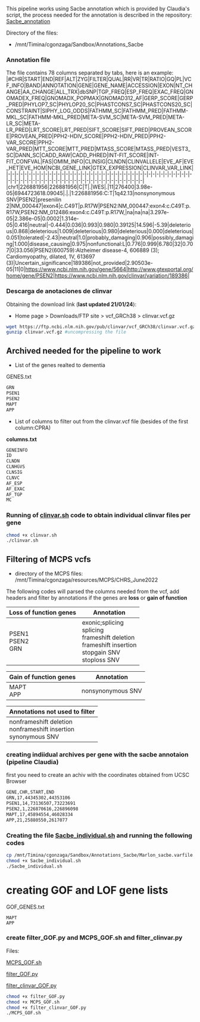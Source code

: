 This pipeline works using Sacbe annotation which is provided by Claudia's script, the process needed for the annotation is described in the repository:
[Sacbe_annotation](https://github.com/aldairarchez/CGJ_Lab/tree/main/Sacbe_annotation)

Directory of the files:
+ /mnt/Timina/cgonzaga/Sandbox/Annotations_Sacbe

### Annotation file 
The file contains 78 columns separated by tabs, here is an example:
|#CHR|START|END|REF|ALT|ZYG|FILTER|QUAL|RR|VR|TR|RATIO|GQ|PL|VCF_INFO|BAND|ANNOTATION|GENE|GENE_NAME|ACCESSION|EXON|NT_CHANGE|AA_CHANGE|ALL_TRX|dbSNP|TGP_FREQ|ESP_FREQ|EXAC_FREQ|GNOMADEX_FREQ|GNOMADX_POPMAX|GNOMAD312_AF|GERP_SCORE|GERP_PRED|PHYLOP7_SC|PHYLOP20_SC|PHASTCONS7_SC|PHASTCONS20_SC|CONSTRAINT|SIPHY_LOG_ODDS|FATHMM_SC|FATHMM_PRED|FATHMM-MKL_SC|FATHMM-MKL_PRED|META-SVM_SC|META-SVM_PRED|META-LR_SC|META-LR_PRED|LRT_SCORE|LRT_PRED|SIFT_SCORE|SIFT_PRED|PROVEAN_SCORE|PROVEAN_PRED|PPH2-HDIV_SCORE|PPH2-HDIV_PRED|PPH2-VAR_SCORE|PPH2-VAR_PRED|MTT_SCORE|MTT_PRED|MTASS_SCORE|MTASS_PRED|VEST3_SC|DANN_SC|CADD_RAW|CADD_PHRED|INT-FIT_SCORE|INT-FIT_CONFVAL|FAS|OMIM_INFO|CLINSIG|CLNDN|CLINVALLELE|EVE_AF|EVE_HET|EVE_HOM|NCBI_GENE_LINK|GTEX_EXPRESSION|CLINVAR_VAR_LINK|
|-|-|-|-|-|-|-|-|-|-|-|-|-|-|-|-|-|-|-|-|-|-|-|-|-|-|-|-|-|-|-|-|-|-|-|-|-|-|-|-|-|-|-|-|-|-|-|-|-|-|-|-|-|-|-|-|-|-|-|-|-|-|-|-|-|-|-|-|-|-|-|-|-|-|-|-|-|-|
|chr1|226881956|226881956|C|T|.|WES|.|11|276400|3.98e-05|6944723618.09045|.|.|1:226881956:C:T|1q42.13|nonsynonymous SNV|PSEN2|presenilin 2|NM_000447|exon4|c.C49T|p.R17W|PSEN2:NM_000447:exon4:c.C49T:p.R17W,PSEN2:NM_012486:exon4:c.C49T:p.R17W,|na|na|na|3.297e-05|2.386e-05|0.0002|1.314e-05|0.416|neutral|-0.444|0.036|0.993|0.980|0.39125|14.596|-5.39|deleterious|0.868|deleterious|1.009|deleterious|0.980|deleterious|0.000|deleterious|0.051|tolerated|-2.43|neutral|1.0|probably_damaging|0.906|possibly_damaging|1.000|disease_causing|0.975|nonfunctional:L|0.776|0.999|6.780|32|0.707|0|33.056|PSEN2(600759):Alzheimer disease-4, 606889 (3); Cardiomyopathy, dilated, 1V, 613697 (3)|Uncertain_significance|189386|not_provided|2.90503e-05|11|0|https://www.ncbi.nlm.nih.gov/gene/5664|http://www.gtexportal.org/home/gene/PSEN2|https://www.ncbi.nlm.nih.gov/clinvar/variation/189386|

### Descarga de anotaciones de clinvar
Obtaining the download link (**last updated 21/01/24**):
+ Home page > Downloads/FTP site > vcf_GRCh38 > clinvar.vcf.gz
```bash
wget https://ftp.ncbi.nlm.nih.gov/pub/clinvar/vcf_GRCh38/clinvar.vcf.gz
gunzip clinvar.vcf.gz #uncompressing the file
```

## Archived needed for the pipeline to work
+ List of the genes realted to dementia

GENES.txt
```bash
GRN
PSEN1
PSEN2
MAPT
APP
```
+ List of columns to filter out from the clinvar.vcf file (besides of the first column:CPRA)

**columns.txt**
```bash
GENEINFO
ID
CLNDN
CLNHGVS
CLNSIG
CLNVC
AF_ESP
AF_EXAC
AF_TGP
MC
```
### Running of [clinvar.sh](https://github.com/aldairarchez/CGJ_Lab/blob/main/Pipeline_Dementia/Codes/clinvar.sh) code to obtain individual clinvar files per gene
```bash
chmod +x clinvar.sh
./clinvar.sh
```
## Filtering of MCPS vcfs
+ directory of the MCPS files: /mnt/Timina/cgonzaga/resources/MCPS/CHRS_June2022

The following codes will parsed the columns needed from the vcf, add headers and filter by annotations if the genes are **loss** or **gain of function**

|Loss of function genes|Annotation|
|-|-|
|PSEN1 <br> PSEN2<br>GRN|exonic;splicing<br>splicing<br>frameshift deletion<br>frameshift insertion<br>stopgain SNV<br>stoploss SNV|


|Gain of function genes|Annotation|
|-|-|
|MAPT<br>APP|nonsynonymous SNV|

|Annotations not used to filter|
|-|
|nonframeshift deletion<br>nonframeshift insertion<br>synonymous SNV|


### creating indiidual archives per gene with the sacbe annotaion (pipeline Claudia)
first you need to create an achiv with the coordinates obtained from UCSC Browser
```bash
GENE,CHR,START,END
GRN,17,44345302,44353106
PSEN1,14,73136507,73223691
PSEN2,1,226870616,226896098
MAPT,17,45894554,46028334
APP,21,25880550,2617077
```
### Creating the file [Sacbe_individual.sh](https://github.com/aldairarchez/CGJ_Lab/blob/main/Pipeline_Dementia/Codes/Sacbe_individual.sh) and running the following codes
```bash
cp /mnt/Timina/cgonzaga/Sandbox/Annotations_Sacbe/Marlon_sacbe.varfile.ex.EDITED /mnt/Timina/cgonzaga/marciniega/Dementia_2024
chmod +x Sacbe_individual.sh
./Sacbe_individual.sh
```
# creating GOF and LOF gene lists
GOF_GENES.txt
```
MAPT
APP
```
### create filter_GOF.py and MCPS_GOF.sh and filter_clinvar.py
Files:


[MCPS_GOF.sh](https://github.com/aldairarchez/CGJ_Lab/blob/main/Pipeline_Dementia/Codes/MCPS_GOF.sh)

[filter_GOF.py](https://github.com/aldairarchez/CGJ_Lab/blob/main/Pipeline_Dementia/Codes/filter_GOF.py)

[filter_clinvar_GOF.py](https://github.com/aldairarchez/CGJ_Lab/blob/main/Pipeline_Dementia/Codes/filter_clinvar_GOF.py)
```bash
chmod +x filter_GOF.py
chmod +x MCPS_GOF.sh
chmod +x filter_clinvar_GOF.py
./MCPS_GOF.sh
```

